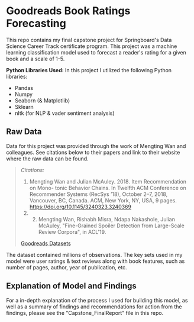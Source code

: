 # Goodreads Book Ratings Forecasting

This repo contains my final capstone project for Springboard's Data Science Career Track certificate program. This project was a machine learning classification model used to forecast a reader's rating for a given book and a scale of 1-5.

**Python Libraries Used:**
In this project I utilized the following Python libraries:
* Pandas
* Numpy
* Seaborn (& Matplotlib)
* Sklearn
* nltk (for NLP & vader sentiment analysis)

## Raw Data

Data for this project was provided through the work of Mengting Wan and colleagues. See citations below to their papers and link to their website where the raw data can be found.

> *Citations:*
> 1. Mengting Wan and Julian McAuley. 2018. Item Recommendation on Mono- tonic Behavior Chains. In Twelfth ACM Conference on Recommender Systems (RecSys ’18), October 2–7, 2018, Vancouver, BC, Canada. ACM, New York, NY, USA, 9 pages. https://doi.org/10.1145/3240323.3240369
> 2. 2)	Mengting Wan, Rishabh Misra, Ndapa Nakashole, Julian McAuley, "Fine-Grained Spoiler Detection from Large-Scale Review Corpora", in ACL'19.
>
> [Goodreads Datasets](https://sites.google.com/eng.ucsd.edu/ucsdbookgraph/home)

The dataset contained millions of observations. The key sets used in my model were user ratings & text reviews along with book features, such as number of pages, author, year of publication, etc.

## Explanation of Model and Findings

For a in-depth explanation of the process I used for building this model, as well as a summary of findings and recommendations for action from the findings, please see the "Capstone_FinalReport" file in this repo.